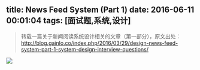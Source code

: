 title: News Feed System (Part 1)
date: 2016-06-11 00:01:04
tags: [面试题,系统,设计]
---
> 转载一篇关于新闻阅读系统设计相关的文章（第一部分），原文出处：http://blog.gainlo.co/index.php/2016/03/29/design-news-feed-system-part-1-system-design-interview-questions/
<!-- more -->
![](http://7xi91i.com1.z0.glb.clouddn.com/2016%E5%8D%9A%E5%AE%A2FireShot%20Capture%2018%20-%20Design%20News%20Feed%20System%20Part%201_%20-%20http___blog.gainlo.co_index.php_20.png)


